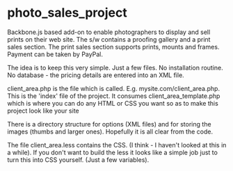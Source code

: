 # photo_sales_project
Backbone.js based add-on to enable photographers to display and sell prints on their web site. The s/w contains a proofing gallery and a print sales section. The print sales section supports prints, mounts and frames. Payment can be taken by PayPal. 

The idea is to keep this very simple. Just a few files. No installation routine. No database - the pricing details
are entered into an XML file. 

client_area.php is the file which is called. E.g. mysite.com/client_area.php. This is the 'index' file of the project. It consumes client_area_template.php which is where you can do any HTML or CSS you want so as to  make this project look like your site

There is a directory structure for options (XML files) and for storing the images (thumbs and larger ones). Hopefully it is all clear from the code.

The file client_area.less contains the CSS. (I think - I haven't looked at this in a while). If you don't want to build the less it looks like a simple job just to turn this into CSS yourself. (Just a few variables). 
